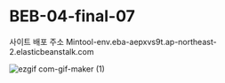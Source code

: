 # BEB-04-final-07
사이트 배포 주소
Mintool-env.eba-aepxvs9t.ap-northeast-2.elasticbeanstalk.com 



![ezgif com-gif-maker (1)](https://user-images.githubusercontent.com/75701998/197388720-a189c668-03de-49e1-bda0-e00e5a6e1cfc.gif)
